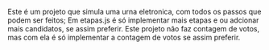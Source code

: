 Este é um projeto que simula uma urna eletronica, com todos os passos que podem ser feitos; Em etapas.js é só implementar mais etapas e ou adcionar mais candidatos, se assim preferir. Este projeto não faz contagem de votos, mas com ela é só implementar a contagem de votos se assim preferir.
